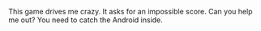 This game drives me crazy. It asks for an impossible score. Can you help me out? You need to catch the Android inside.
